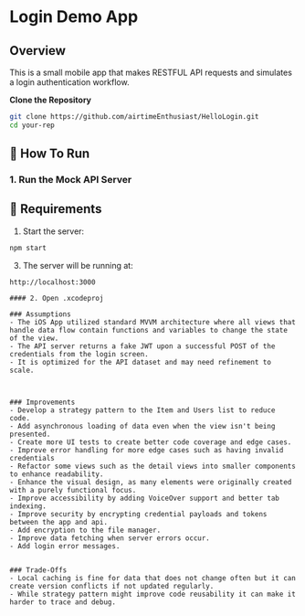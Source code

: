 # Login Demo App

## Overview
This is a small mobile app that makes RESTFUL API requests and simulates a login authentication workflow.


**Clone the Repository**
   ```bash
   git clone https://github.com/airtimeEnthusiast/HelloLogin.git
   cd your-rep
   ```

## 🚀 How To Run

### 1. Run the Mock API Server

## 🔧 Requirements
	
1.	Start the server:

```bash
npm start
```

3.	The server will be running at:

```
http://localhost:3000

#### 2. Open .xcodeproj 

### Assumptions
- The iOS App utilized standard MVVM architecture where all views that handle data flow contain functions and variables to change the state of the view.
- The API server returns a fake JWT upon a successful POST of the credentials from the login screen.
- It is optimized for the API dataset and may need refinement to scale.



### Improvements
- Develop a strategy pattern to the Item and Users list to reduce code.
- Add asynchronous loading of data even when the view isn't being presented.
- Create more UI tests to create better code coverage and edge cases.
- Improve error handling for more edge cases such as having invalid credentials
- Refactor some views such as the detail views into smaller components to enhance readability.
- Enhance the visual design, as many elements were originally created with a purely functional focus.
- Improve accessibility by adding VoiceOver support and better tab indexing.
- Improve security by encrypting credential payloads and tokens between the app and api.
- Add encryption to the file manager.
- Improve data fetching when server errors occur.
- Add login error messages.


### Trade-Offs
- Local caching is fine for data that does not change often but it can create version conflicts if not updated regularly.
- While strategy pattern might improve code reusability it can make it harder to trace and debug.



